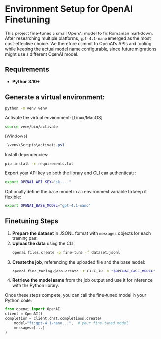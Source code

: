 Environment Setup for OpenAI Finetuning
=======================================

This project fine-tunes a small OpenAI model to fix Romanian markdown. After researching multiple platforms, `gpt-4.1-nano` emerged as the most cost‑effective choice. We therefore commit to OpenAI’s APIs and tooling while keeping the actual model name configurable, since future migrations might use a different OpenAI model.

## Requirements
* **Python 3.10+**

## Generate a virtual environment:
```bash
python -m venv venv
```

Activate the virtual environment:
[Linux/MacOS]
```bash
source venv/bin/activate
```

[Windows]
```ps1
.\venv\Scripts\activate.ps1
```

Install dependencies:
```bash
pip install -r requirements.txt
```

Export your API key so both the library and CLI can authenticate:
```bash
export OPENAI_API_KEY="sk-..."
```

Optionally define the base model in an environment variable to keep it flexible:
```bash
export OPENAI_BASE_MODEL="gpt-4.1-nano"
```

## Finetuning Steps
1. **Prepare the dataset** in JSONL format with `messages` objects for each training pair.
2. **Upload the data** using the CLI:
   ```bash
   openai files.create -p fine-tune -f dataset.jsonl
   ```
3. **Create the job**, referencing the uploaded file and the base model:
   ```bash
   openai fine_tuning.jobs.create -t FILE_ID -m "$OPENAI_BASE_MODEL"
   ```
4. **Retrieve the model name** from the job output and use it for inference with the Python library.

Once these steps complete, you can call the fine-tuned model in your Python code:
```python
from openai import OpenAI
client = OpenAI()
completion = client.chat.completions.create(
    model="ft:gpt-4.1-nano...",  # your fine-tuned model
    messages=[...]
)
```
